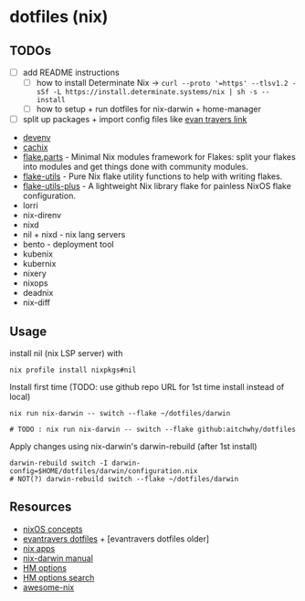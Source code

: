 # dotfiles (nix)


## TODOs

- [ ] add README instructions
  - [ ] how to install Determinate Nix -> `curl --proto '=https' --tlsv1.2 -sSf -L https://install.determinate.systems/nix | sh -s -- install`
  - [ ] how to setup + run dotfiles for nix-darwin + home-manager
- [ ] split up packages + import config files like [evan travers link](https://github.com/evantravers/dotfiles/blob/master/home-manager/default.nix)
- [devenv](https://github.com/cachix/devenv)
- [cachix](https://www.cachix.org/)
- [flake.parts](https://github.com/hercules-ci/flake-parts) - Minimal Nix modules framework for Flakes: split your flakes into modules and get things done with community modules.
- [flake-utils](https://github.com/numtide/flake-utils) - Pure Nix flake utility functions to help with writing flakes.
- [flake-utils-plus](https://github.com/gytis-ivaskevicius/flake-utils-plus) - A lightweight Nix library flake for painless NixOS flake configuration.
- lorri
- nix-direnv
- nixd 
- nil + nixd - nix lang servers
- bento - deployment tool
- kubenix
- kubernix
- nixery
- nixops
- deadnix
- nix-diff

## Usage

install nil (nix LSP server) with
```shell
nix profile install nixpkgs#nil
```


Install first time (TODO: use github repo URL for 1st time install instead of local)
```shell
nix run nix-darwin -- switch --flake ~/dotfiles/darwin

# TODO : nix run nix-darwin -- switch --flake github:aitchwhy/dotfiles
```

Apply changes using nix-darwin's darwin-rebuild (after 1st install)
```shell
darwin-rebuild switch -I darwin-config=$HOME/dotfiles/darwin/configuration.nix
# NOT(?) darwin-rebuild switch --flake ~/dotfiles/darwin
```


## Resources

- [nixOS concepts](https://nixos.wiki/wiki/User_Environment#nix.conf)
- [evantravers dotfiles](https://github.com/evantravers/dotfiles) + [evantravers dotfiles older]
- [nix apps](https://nixos.wiki/wiki/Applications)
- [nix-darwin manual](https://daiderd.com/nix-darwin/manual/index.html)
- [HM options](https://home-manager-options.extranix.com/?query=&release=release-24.11)
- [HM options search](https://home-manager-options.extranix.com/)
- [awesome-nix](https://github.com/nix-community/awesome-nix)